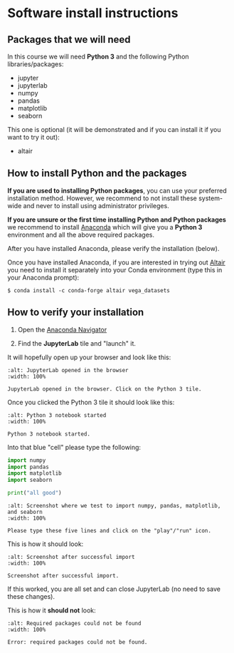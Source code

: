 # Software install instructions


## Packages that we will need

In this course we will need **Python 3** and the following Python libraries/packages:
- jupyter
- jupyterlab
- numpy
- pandas
- matplotlib
- seaborn

This one is optional (it will be demonstrated and if you can install
it if you want to try it out):
- altair


## How to install Python and the packages

**If you are used to installing Python packages**, you can use your preferred installation method.
However, we recommend to not install these system-wide and never to install using administrator privileges.

**If you are unsure or the first time installing Python and Python packages** we
recommend to install [Anaconda](https://www.anaconda.com/products/individual)
which will give you a **Python 3** environment and all the above required packages.

After you have installed Anaconda, please verify the installation (below).

Once you have installed Anaconda, if you are interested in trying out
[Altair](https://altair-viz.github.io/) you need to install it separately into
your Conda environment (type this in your Anaconda prompt):

```
$ conda install -c conda-forge altair vega_datasets
```


## How to verify your installation

1. Open the [Anaconda Navigator](https://docs.anaconda.com/anaconda/navigator/)

2. Find the **JupyterLab** tile and "launch" it.

It will hopefully open up your browser and look like this:

```{figure} img/installation/testing-jupyter1.png
:alt: JupyterLab opened in the browser
:width: 100%

JupyterLab opened in the browser. Click on the Python 3 tile.
```

Once you clicked the Python 3 tile it should look like this:

```{figure} img/installation/testing-jupyter2.png
:alt: Python 3 notebook started
:width: 100%

Python 3 notebook started.
```

Into that blue "cell" please type the following:

```python
import numpy
import pandas
import matplotlib
import seaborn

print("all good")
```

```{figure} img/installation/testing-jupyter3.png
:alt: Screenshot where we test to import numpy, pandas, matplotlib, and seaborn
:width: 100%

Please type these five lines and click on the "play"/"run" icon.
```

This is how it should look:

```{figure} img/installation/testing-jupyter4.png
:alt: Screenshot after successful import
:width: 100%

Screenshot after successful import.
```

If this worked, you are all set and can close JupyterLab (no need to save these changes).

This is how it **should not** look:

```{figure} img/installation/testing-jupyter5.png
:alt: Required packages could not be found
:width: 100%

Error: required packages could not be found.
```
